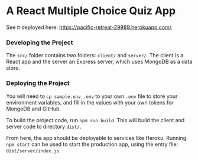 # A React Multiple Choice Quiz App

See it deployed here: https://pacific-retreat-29989.herokuapp.com/.

### Developing the Project

The `src/` folder contains two folders: `client/` and `server/`. The client is a React app and the server an Express server, which uses MongoDB as a data store.

### Deploying the Project

You will need to `cp sample.env .env` to your own `.env` file to store your environment variables, and fill in the values with your own tokens for MongoDB and GitHub.

To build the project code, run `npm run build`. This will build the client and server code to directory `dist/`.

From here, the app should be deployable to services like Heroku. Running `npm start` can be used to start the production app, using the entry file: `dist/server/index.js`.